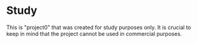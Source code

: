 # Study
This is "project0" that was created for study purposes only. 
It is crucial to keep in mind that the project cannot be used in commercial purposes.
